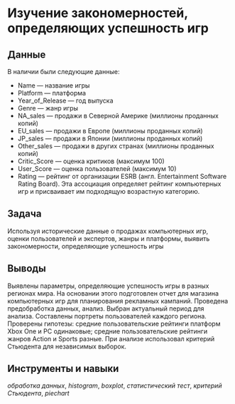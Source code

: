   # Изучение закономерностей, определяющих успешность игр


## Данные
  
В наличии были следующие данные:  
  
- Name — название игры  
- Platform — платформа  
- Year_of_Release — год выпуска  
- Genre — жанр игры  
- NA_sales — продажи в Северной Америке (миллионы проданных копий)  
- EU_sales — продажи в Европе (миллионы проданных копий)  
- JP_sales — продажи в Японии (миллионы проданных копий)  
- Other_sales — продажи в других странах (миллионы проданных копий)  
- Critic_Score — оценка критиков (максимум 100)  
- User_Score — оценка пользователей (максимум 10)  
- Rating — рейтинг от организации ESRB (англ. Entertainment Software Rating Board). Эта ассоциация определяет рейтинг компьютерных игр и присваивает им подходящую возрастную категорию.  
  
## Задача

Используя исторические данные о продажах компьютерных игр, оценки пользователей и экспертов, жанры и платформы, выявить закономерности, определяющие успешность игры 

## Выводы

Выявлены параметры, определяющие успешность игры в разных регионах мира. На
основании этого подготовлен отчет для магазина компьютерных игр для планирования
рекламных кампаний. Проведена предобработка данных, анализ. Выбран актуальный
период для анализа. Составлены портреты пользователей каждого региона. Проверены
гипотезы: средние пользовательские рейтинги платформ Xbox One и PC одинаковые;
средние пользовательские рейтинги жанров Action и Sports разные. При анализе использовал критерий Стьюдента для независимых выборок.

## Инструменты и навыки
*обработка данных*, *histogram*, *boxplot*, *статистический тест*,
*критерий Стьюдента*, *piechart*
